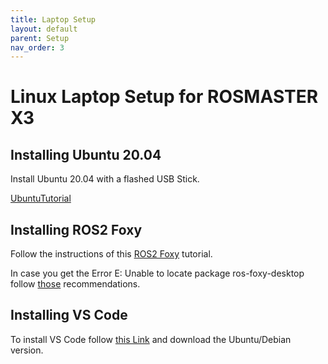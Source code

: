 ```yaml
---
title: Laptop Setup
layout: default
parent: Setup
nav_order: 3
---
```


# Linux Laptop Setup for ROSMASTER X3

## Installing Ubuntu 20.04
Install Ubuntu 20.04 with a flashed USB Stick.

[UbuntuTutorial](https://discourse.ubuntu.com/t/install-ubuntu-desktop/25312?_ga=2.14156471.1446103548.1699438096-313683218.1699438096)


## Installing ROS2 Foxy
Follow the instructions of this [ROS2 Foxy](https://docs.ros.org/en/foxy/Installation/Ubuntu-Install-Debians.html) tutorial.

In case you get the Error E: Unable to locate package ros-foxy-desktop follow [those](https://stackoverflow.com/questions/69277078/problem-with-instalation-ros-2-e-unable-to-locate-package-ros-foxy-desktop) recommendations.


## Installing VS Code
To install VS Code follow [this Link](https://code.visualstudio.com/download) and download the Ubuntu/Debian version.